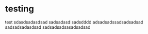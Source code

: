 # testing
test
sdasdsadasdsad
sadsadasd
sadsdddd
adsadsadssadsadsadsad
sadsadsadasdsad
sadsadsadsasadsadsad
